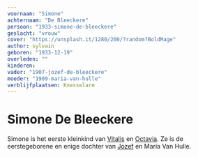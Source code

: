 ```yaml
---
voornaam: "Simone"
achternaam: "De Bleeckere"
persoon: "1933-simone-de-bleeckere"
geslacht: "vrouw"
cover: "https://unsplash.it/1280/200/?random?BoldMage"
author: sylvain
geboren: "1933-12-19"
overleden: ""
kinderen:
vader: "1907-jozef-de-bleeckere"
moeder: "1909-maria-van-hulle"   
verblijfplaatsen: Knesselare
---
```

# Simone De Bleeckere
Simone is het eerste kleinkind van [Vitalis](1879-vitalis-de-bleeckere) en [Octavia](1878-octavia-de-bleeckere). Ze is de eerstegeborene en enige dochter van [Jozef](1907-jozef-de-bleecere) en Maria Van Hulle.







